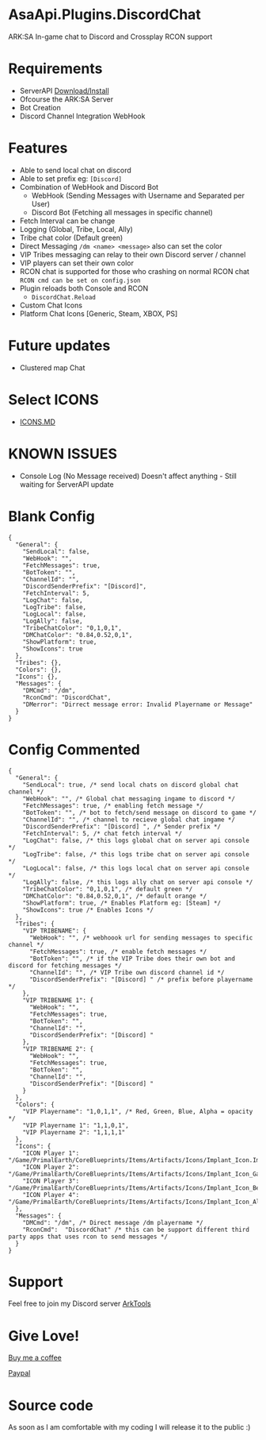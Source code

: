 # AsaApi.Plugins.DiscordChat
ARK:SA In-game chat to Discord and Crossplay RCON support

# Requirements
- ServerAPI [Download/Install](https://gameservershub.com/forums/resources/ark-survival-ascended-serverapi-crossplay-supported.683/)
- Ofcourse the ARK:SA Server
- Bot Creation
- Discord Channel Integration WebHook

# Features
- Able to send local chat on discord
- Able to set prefix eg: `[Discord]`
- Combination of WebHook and Discord Bot
  - WebHook (Sending Messages with Username and Separated per User)
  - Discord Bot (Fetching all messages in specific channel)
- Fetch Interval can be change
- Logging (Global, Tribe, Local, Ally)
- Tribe chat color (Default green)
- Direct Messaging `/dm <name> <message>` also can set the color
- VIP Tribes messaging can relay to their own Discord server / channel
- VIP players can set their own color
- RCON chat is supported for those who crashing on normal RCON chat `RCON cmd can be set on config.json`
- Plugin reloads both Console and RCON
  - `DiscordChat.Reload`
- Custom Chat Icons
- Platform Chat Icons [Generic, Steam, XBOX, PS]

# Future updates
- Clustered map Chat

# Select ICONS
- [ICONS.MD](https://github.com/ohmcodes/AsaApi.Plugins.DiscordChat/blob/main/icons.md)

# KNOWN ISSUES
- Console Log (No Message received)  Doesn't affect anything - Still waiting for ServerAPI update 


# Blank Config
```
{
  "General": {
    "SendLocal": false,
    "WebHook": "",
    "FetchMessages": true,
    "BotToken": "",
    "ChannelId": "",
    "DiscordSenderPrefix": "[Discord]",
    "FetchInterval": 5,
    "LogChat": false,
    "LogTribe": false,
    "LogLocal": false,
    "LogAlly": false,
    "TribeChatColor": "0,1,0,1",
    "DMChatColor": "0.84,0.52,0,1",
	"ShowPlatform": true,
    "ShowIcons": true
  },
  "Tribes": {},
  "Colors": {},
  "Icons": {},
  "Messages": {
    "DMCmd": "/dm",
    "RconCmd": "DiscordChat",
    "DMerror": "Dirrect message error: Invalid Playername or Message"
  } 
}
```

# Config Commented
```
{
  "General": {
    "SendLocal": true, /* send local chats on discord global chat channel */
    "WebHook": "", /* Global chat messaging ingame to discord */
    "FetchMessages": true, /* enabling fetch message */
    "BotToken": "", /* bot to fetch/send message on discord to game */
    "ChannelId": "", /* channel to recieve global chat ingame */
    "DiscordSenderPrefix": "[Discord] ", /* Sender prefix */
    "FetchInterval": 5, /* chat fetch interval */
    "LogChat": false, /* this logs global chat on server api console */
    "LogTribe": false, /* this logs tribe chat on server api console */
    "LogLocal": false, /* this logs local chat on server api console */
    "LogAlly": false, /* this logs ally chat on server api console */
    "TribeChatColor": "0,1,0,1", /* default green */
    "DMChatColor": "0.84,0.52,0,1", /* default orange */
	"ShowPlatform": true, /* Enables Platform eg: [Steam] */
    "ShowIcons": true /* Enables Icons */
  },
  "Tribes": {
    "VIP TRIBENAME": {
      "WebHook": "", /* webhoook url for sending messages to specific channel */
      "FetchMessages": true, /* enable fetch messages */
      "BotToken": "", /* if the VIP Tribe does their own bot and discord for fetching messages */
      "ChannelId": "", /* VIP Tribe own discord channel id */
      "DiscordSenderPrefix": "[Discord] " /* prefix before playername */
    },
    "VIP TRIBENAME 1": {
      "WebHook": "", 
      "FetchMessages": true,
      "BotToken": "", 
      "ChannelId": "",
      "DiscordSenderPrefix": "[Discord] "
    },
    "VIP TRIBENAME 2": {
      "WebHook": "", 
      "FetchMessages": true,
      "BotToken": "",
      "ChannelId": "",
      "DiscordSenderPrefix": "[Discord] " 
    }
  },
  "Colors": {
    "VIP Playername": "1,0,1,1", /* Red, Green, Blue, Alpha = opacity */
    "VIP Playername 1": "1,1,0,1",
    "VIP Playername 2": "1,1,1,1"
  },
  "Icons": {
    "ICON Player 1": "/Game/PrimalEarth/CoreBlueprints/Items/Artifacts/Icons/Implant_Icon.Implant_Icon",
    "ICON Player 2": "/Game/PrimalEarth/CoreBlueprints/Items/Artifacts/Icons/Implant_Icon_Gamma.Implant_Icon_Gamma",
    "ICON Player 3": "/Game/PrimalEarth/CoreBlueprints/Items/Artifacts/Icons/Implant_Icon_Beta.Implant_Icon_Beta",
    "ICON Player 4": "/Game/PrimalEarth/CoreBlueprints/Items/Artifacts/Icons/Implant_Icon_Alpha.Implant_Icon_Alpha"
  },
  "Messages": {
    "DMCmd": "/dm", /* Direct message /dm playername */
    "RconCmd":  "DiscordChat" /* this can be support different third party apps that uses rcon to send messages */
  } 
}
```

# Support
Feel free to join my Discord server [ArkTools](https://discord.gg/q8rPGprjEJ)

# Give Love!
[Buy me a coffee](https://www.buymeacoffee.com/ohmcodes)

[Paypal](https://www.paypal.com/donate/?business=8389QZ23QRDPE&no_recurring=0&item_name=Game+Server%2FTools+Community+Donations&currency_code=CAD)

# Source code
As soon as I am comfortable with my coding I will release it to the public :)
